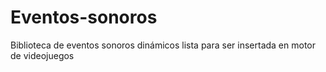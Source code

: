 # Eventos-sonoros
Biblioteca de eventos sonoros dinámicos lista para ser insertada en motor de videojuegos
